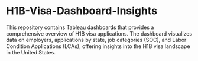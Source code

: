# H1B-Visa-Dashboard-Insights
This repository contains Tableau dashboards that provides a comprehensive overview of H1B visa applications. The dashboard visualizes data on employers, applications by state, job categories (SOC), and Labor Condition Applications (LCAs), offering insights into the H1B visa landscape in the United States.
